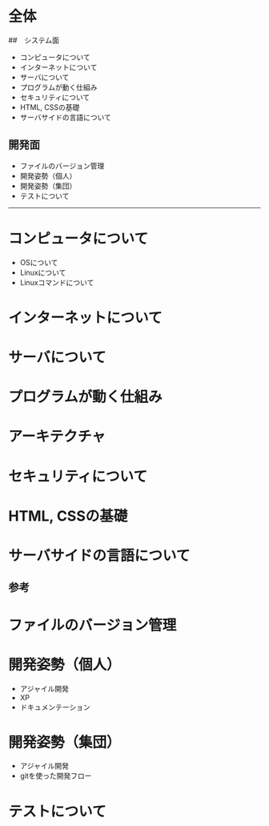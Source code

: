 # 全体

##　システム面

- コンピュータについて
- インターネットについて
- サーバについて
- プログラムが動く仕組み
- セキュリティについて
- HTML, CSSの基礎
- サーバサイドの言語について


## 開発面

- ファイルのバージョン管理
- 開発姿勢（個人）
- 開発姿勢（集団）
- テストについて

---

# コンピュータについて

- OSについて
- Linuxについて
- Linuxコマンドについて

# インターネットについて

# サーバについて

# プログラムが動く仕組み

# アーキテクチャ

# セキュリティについて

# HTML, CSSの基礎

# サーバサイドの言語について


## 参考


# ファイルのバージョン管理
# 開発姿勢（個人）

- アジャイル開発
- XP
- ドキュメンテーション

# 開発姿勢（集団）

- アジャイル開発
- gitを使った開発フロー

# テストについて

